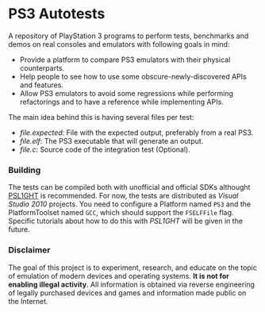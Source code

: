PS3 Autotests
=============

A repository of PlayStation 3 programs to perform tests, benchmarks and demos on real consoles and emulators with following goals in mind:

* Provide a platform to compare PS3 emulators with their physical counterparts.
* Help people to see how to use some obscure-newly-discovered APIs and features.
* Allow PS3 emulators to avoid some regressions while performing refactorings and to have a reference while implementing APIs.

The main idea behind this is having several files per test:

* _file.expected_:  File with the expected output, preferably from a real PS3.
* _file.elf_:  The PS3 executable that will generate an output.
* _file.c_:  Source code of the integration test (Optional).

### Building
The tests can be compiled both with unofficial and official SDKs althought [PSL1GHT](http://psl1ght.com/) is recommended. For now, the tests are distributed as *Visual Studio 2010* projects. You need to configure a Platform named `PS3` and the PlatformToolset named `GCC`, which should support the `FSELFFile` flag. Specific tutorials about how to do this with *PSL1GHT* will be given in the future.

### Disclaimer
The goal of this project is to experiment, research, and educate on the topic of emulation of modern devices and operating systems. **It is not for enabling illegal activity**. All information is obtained via reverse engineering of legally purchased devices and games and information made public on the Internet.
